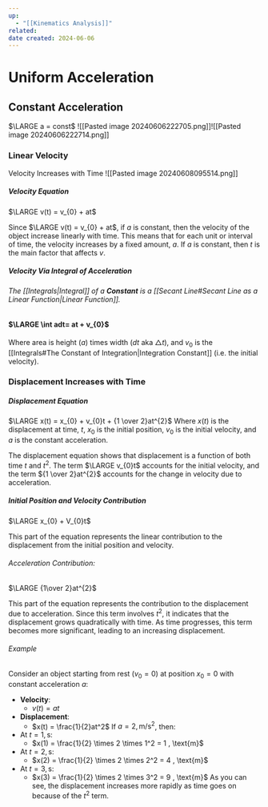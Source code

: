 ```yaml
---
up:
  - "[[Kinematics Analysis]]"
related: 
date created: 2024-06-06
---
```

# Uniform Acceleration
## Constant Acceleration
$\LARGE a = const$ 
![[Pasted image 20240606222705.png]]![[Pasted image 20240606222714.png]]
### Linear Velocity 
Velocity Increases with Time
![[Pasted image 20240608095514.png]]
##### Velocity Equation
$\LARGE v(t) = v_{0} + at$

Since $\LARGE v(t) = v_{0} + at$, if $a$ is constant, then the velocity of the object increase linearly with time. 
	This means that for each unit or interval of time, the velocity increases by a fixed amount, $a$. 
		If $a$ is constant, then $t$ is the main factor that affects $v$. 
##### Velocity Via Integral of Acceleration
###### The [[Integrals|Integral]] of a **Constant** is a [[Secant Line#Secant Line as a Linear Function|Linear Function]].

#### $\LARGE \int adt= at + v_{0}$

Where area is height ($a$) times width ($dt$ aka $\triangle t$), and $v_{0}$ is the [[Integrals#The Constant of Integration|Integration Constant]] (i.e. the initial velocity).
### Displacement Increases with Time
##### Displacement Equation
$\LARGE x(t) = x_{0} + v_{0}t + {1 \over 2}at^{2}$
	Where $x(t)$ is the displacement at time, $t$, $x_{0}$ is the initial position, $v_{0}$ is the initial velocity, and $a$ is the constant acceleration.

The displacement equation shows that displacement is a function of both time $t$ and $t^{2}$.
	The term $\LARGE v_{0}t$ accounts for the initial velocity, and the term ${1 \over 2}at^{2}$ accounts for the change in velocity due to acceleration.
##### Initial Position and Velocity Contribution

$\LARGE x_{0} + V_{0}t$

This part of the equation represents the linear contribution to the displacement from the initial position and velocity.
###### Acceleration Contribution:

$\LARGE {1\over 2}at^{2}$

This part of the equation represents the contribution to the displacement due to acceleration. 
	Since this term involves $t^{2}$, it indicates that the displacement grows quadratically with time. 
		As time progresses, this term becomes more significant, leading to an increasing displacement.
###### Example
Consider an object starting from rest ($v_0 = 0$) at position $x_0 = 0$ with constant acceleration $a$:
- **Velocity**:
    - $v(t) = at$
- **Displacement**:
    - $x(t) = \frac{1}{2}at^2$
If $a = 2 , \text{m/s}^2$, then:
- At $t = 1 , \text{s}$:
    - $x(1) = \frac{1}{2} \times 2 \times 1^2 = 1 , \text{m}$
- At $t = 2 , \text{s}$:
    - $x(2) = \frac{1}{2} \times 2 \times 2^2 = 4 , \text{m}$
- At $t = 3 , \text{s}$:
    - $x(3) = \frac{1}{2} \times 2 \times 3^2 = 9 , \text{m}$
As you can see, the displacement increases more rapidly as time goes on because of the $t^2$ term.